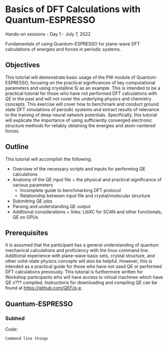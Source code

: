 # Basics of DFT Calculations with Quantum-ESPRESSO

Hands-on sessions - Day 1 - July 7, 2022

Fundamentals of using Quantum-ESPRESSO for plane-wave DFT calculations of energies and forces in periodic systems.

## Objectives

This tutorial will demonstrate basic usage of the PW module of Quantum-ESPRESSO, focusing on the practical significances of key computational parameters and using crystalline Si as an example. This is intended to be a practical tutorial for those who have not performed DFT calculations with QE in the past and will not cover the underlying physics and chemistry concepts. This exercise will cover how to benchmark and conduct ground state DFT simulations of periodic systems and extract results of relevance to the training of deep neural network potentials. Specifically, this tutorial will explicate the importance of using sufficiently converged electronic structure methods for reliably obtaining the energies and atom-centered forces.

## Outline

This tutorial will accomplish the following:
- Overview of the necessary scripts and inputs for performing QE calculations
- Anatomy of the QE input file + the physical and practical significance of various parameters
  - Incomplete guide to benchmarking DFT protocol 
  - Relationship between input file and crystal/molecular structure
- Submitting QE jobs
- Parsing and understanding QE output
- Additional considerations + links: LibXC for SCAN and other functionals, QE on GPUs

## Prerequisites

It is assumed that the participant has a general understanding of quantum mechanical calculations and proficiency with the linux command line. Additional experience with plane-wave basis sets, crystal structure, and other solid-state physics concepts will also be helpful. However, this is intended as a practical guide for those who have not used QE or performed DFT calculations previously. This tutorial is furthermore written for Workshop participants who will have access to virtual machines which have QE v??? compiled. Instructions for downloading and compiling QE can be found at https://github.com/QEF/q-e.

## Quantum-ESPRESSO

### Subhed

Code:
```
Command line things
```

